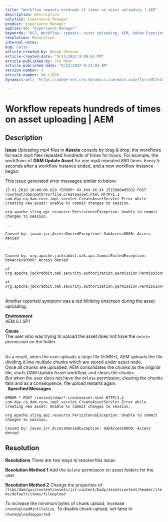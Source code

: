 ```yaml
---
title: "Workflow repeats hundreds of times on asset uploading | AEM"
description: Description
solution: Experience Manager
product: Experience Manager
applies-to: "Experience Manager"
keywords: "KCS, Workflow, repeats, asset uploading, AEM, Adobe Experience Manager, 6.1"
resolution: Resolution
internal-notes: 
bug: False
article-created-by: Husam Shunnar
article-created-date: "5/11/2022 9:09:54 PM"
article-published-by: Jim Menn
article-published-date: "8/22/2022 9:22:04 AM"
version-number: 3
article-number: KA-11685
dynamics-url: "https://adobe-ent.crm.dynamics.com/main.aspx?forceUCI=1&pagetype=entityrecord&etn=knowledgearticle&id=b13e57af-6ed1-ec11-a7b5-00224809c399"

---
```

# Workflow repeats hundreds of times on asset uploading | AEM

## Description


<b>Issue </b>
 Uploading mp4 files in <b>Assets</b> console by drag & drop, the workflows for each mp4 files repeated hundreds of times for hours.
 For example, the workflows of <b>DAM Update Asset</b> for one mp4 repeated 890 times. Every 5 seconds after a workflow instance ended, and a new workflow instance began.

This issue generated error messages similar to below:


```
15.01.2018 10:40:06.628 *ERROR* XX.XXX.XX.XX 1515980405832 POST /content/dam/path/to/file.createasset.html HTTP/1.1 com.day.cq.dam.core.impl.servlet.CreateAssetServlet Error while creating new asset: Unable to commit changes to session.

org.apache.sling.api.resource.PersistenceException: Unable to commit changes to session.

...

Caused by: javax.jcr.AccessDeniedException: OakAccess0000: Access denied

...

Caused by: org.apache.jackrabbit.oak.api.CommitFailedException: OakAccess0000: Access denied

at org.apache.jackrabbit.oak.security.authorization.permission.PermissionValidator.checkPermissions(PermissionValidator.java:212)

at org.apache.jackrabbit.oak.security.authorization.permission.PermissionValidator.childNodeDeleted(PermissionValidator.java:168)
```


<br>Another reported symptom was a red blinking onscreen during the asset uploading.

<b>Environment</b>
<br>AEM 6.1 SP1

<b>Cause </b>
<br>The user who was trying to upload the asset does not have the `delete` permission on the folder.

<br>As a result, when the user uploads a large file (5 MB+), AEM uploads the file dividing it into multiple chunks which are stored under asset node.
<br>Once all chunks are uploaded, AEM consolidates the chunks as the original file, starts DAM Update Asset workflow, and clears the chunks.
<br>But when the user does not have the `delete` permission, clearing the chunks fails and as a consequence, file upload restarts again.
<br> 
<b>Specified Messages</b>



```
ERROR * POST /content/dam/*.createasset.html HTTP/1.1 com.day.cq.dam.core.impl.servlet.CreateAssetServlet Error while creating new asset: Unable to commit changes to session.

org.apache.sling.api.resource.PersistenceException: Unable to commit changes to session.

Caused by: javax.jcr.AccessDeniedException: OakAccess0000: Access denied
```



## Resolution


<b>Resolutions</b>
There are two ways to resolve this issue:<b> </b>

<b>Resolution Method 1</b>
Add the `delete` permission on asset folders for the user.

<b>Resolution Method 2</b>
Change the properties of:
`/libs/dam/gui/content/assets/jcr:content/body/assetscontent/header/items/default/items/fileupload`

To increase the minimum bytes of chunk upload, increase `chunkUploadMinFileSize`.
To disable chunk upload, set false to `chunkUploadSupported`.
